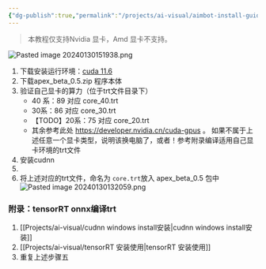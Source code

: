 ```yaml
---
{"dg-publish":true,"permalink":"/projects/ai-visual/aimbot-install-guide/","created":"2024-05-27T15:03:23.000+08:00","updated":"2024-05-27T15:03:23.000+08:00"}
---
```


> 本教程仅支持Nvidia 显卡，Amd 显卡不支持。

![Pasted image 20240130151938.png](/img/user/attachments/Pasted%20image%2020240130151938.png)
1. 下载安装运行环境：[cuda 11.6](https://developer.nvidia.com/cuda-11-6-0-download-archive?target_os=Windows&target_arch=x86_64&target_version=11&target_type=exe_local)
2. 下载apex_beta_0.5.zip 程序本体
3. 验证自己显卡的算力（位于trt文件目录下）
	+ 40 系：89 对应 core_40.trt
	+ 30系：86  对应 core_30.trt
	+ 【TODO】20系：75 对应 core_20.trt
	+ 其余参考此处 https://developer.nvidia.cn/cuda-gpus 。
		如果不属于上述任意一个显卡类型，说明该换电脑了，或者！参考附录编译适用自己显卡环境的trt文件
4. 安装cudnn
5. 
6. 将上述对应的trt文件，命名为 `core.trt`放入 apex_beta_0.5 包中
	![Pasted image 20240130132059.png](/img/user/attachments/Pasted%20image%2020240130132059.png)
### 附录：tensorRT onnx编译trt
1. [[Projects/ai-visual/cudnn windows install安装\|cudnn windows install安装]]
2. [[Projects/ai-visual/tensorRT 安装使用\|tensorRT 安装使用]]
3. 重复上述步骤五